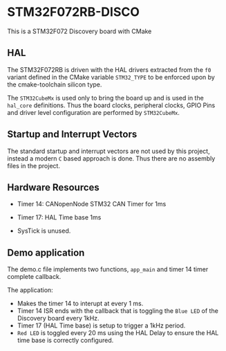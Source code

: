 # STM32F072RB-DISCO
This is a STM32F072 Discovery board with CMake

## HAL
The STM32F072RB is driven with the HAL drivers extracted from the `f0` variant defined in the CMake variable `STM32_TYPE` to be enforced upon by the cmake-toolchain silicon type.

The `STM32CubeMx` is used only to bring the board up and is used in the `hal_core` definitions. Thus the board clocks, peripheral clocks, GPIO Pins and driver level configuration are performed by `STM32CubeMx`.

## Startup and Interrupt Vectors
The standard startup and interrupt vectors are not used by this project, instead a modern `C` based approach is done. Thus there are no assembly files in the project.

## Hardware Resources

* Timer 14: CANopenNode STM32 CAN Timer for 1ms
* Timer 17: HAL Time base 1ms

* SysTick is unused.
## Demo application
The demo.c file implements two functions, `app_main` and timer 14 timer complete callback.

The application:
* Makes the timer 14 to interupt at every 1 ms.
* Timer 14 ISR ends with the callback that is toggling the `Blue LED` of the Discovery board every 1kHz.
* Timer 17 (HAL Time base) is setup to trigger a 1kHz period.
* `Red LED` is toggled every 20 ms using the HAL Delay to ensure the HAL time base is correctly configured.
